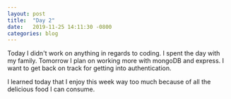 ```yaml
---
layout: post
title:  "Day 2"
date:   2019-11-25 14:11:30 -0800
categories: blog
---
```


Today I didn't work on anything in regards to coding. I spent the day with my family. Tomorrow I plan on working more with mongoDB and express. I want to get back on track for getting into authentication.

I learned today that I enjoy this week way too much because of all the delicious food I can consume.